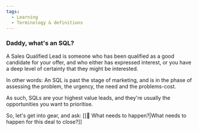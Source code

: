 ```yaml
---
tags:
  - Learning
  - Terminology & definitions
---
```

### Daddy, what's an SQL?

A Sales Qualified Lead is someone who has been qualified as a good candidate for your offer, and who either has expressed interest, or you have a deep level of certainty that they might be interested. 

In other words: An SQL is past the stage of marketing, and is in the phase of assessing the problem, the urgency, the need and the problems-cost.

As such, SQLs are your highest value leads, and they're usually the opportunities you want to prioritise.  

So, let's get into gear, and ask: [[🚀 What needs to happen?|What needs to happen for this deal to close?]]

